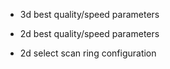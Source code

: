 

- 3d best quality/speed parameters

- 2d best quality/speed parameters

- 2d select scan ring configuration
